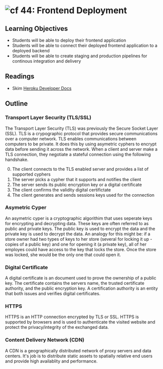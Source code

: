 ![cf](http://i.imgur.com/7v5ASc8.png) 44: Frontend Deployment
===

## Learning Objectives
* Students will be able to deploy their frontend application
* Students will be able to connect their deployed frontend application to a deployed backend
* Students will be able to create staging and production pipelines for continous integration and delivery

## Readings
* Skim [Heroku Developer Docs](https://devcenter.heroku.com/)

## Outline

### Transport Layer Security (TLS/SSL)
The Transport Layer Security (TLS) was previously the Secure Socket Layer (SSL). TLS is a crypographic protocol that provides secure communications over a computer network. TLS enables communications between computers to be private. It does this by using asymetric cyphers to encrypt data before sending it across the network.
When a client and server make a TLS connection, they negotiate a stateful connection using the following handshake. 
 
0. The client connects to the TLS enabled server and provides a list of supported cyphers
0. The server picks a cypher that it supports and notifies the client
0. The server sends its public encryption key or a digital certificate
0. The client confirms the validity digital certifictate
0. The client generates and sends sessions keys used for the connection

### Asymetric Cyper
An asymetric cyper is a cryptographic algorithim that uses seperate keys for encrypting and decrypting data. These keys are often referred to as public and private keys. The public key is used to encrypt the data and the private key is used to decrypt the data. An analogy for this might be: if a store owner had two types of keys to her store (several for locking it up - copies of a public key) and one for opening it (a private key), all of her employes could have access to the key that locks the store. Once the store was locked, she would be the only one that could open it.

### Digital Certificate
A digital certificate is an document used to prove the ownership of a public key. The certificate contains the servers name, the trusted certificate authority, and the public encryption key. A certification authority is an entity that both issues and verifies digital certificates.

### HTTPS
HTTPS is an HTTP connection encrypted by TLS or SSL. HTTPS is supported by browsers and is used to authenticate the visited website and protect the privacy/integrity of the exchanged data.

### Content Delivery Network (CDN)
A CDN is a geographically distributed network of proxy servers and data centers. It's job is to distribute static assets to spatially relative end users and provide high availablity and performance.